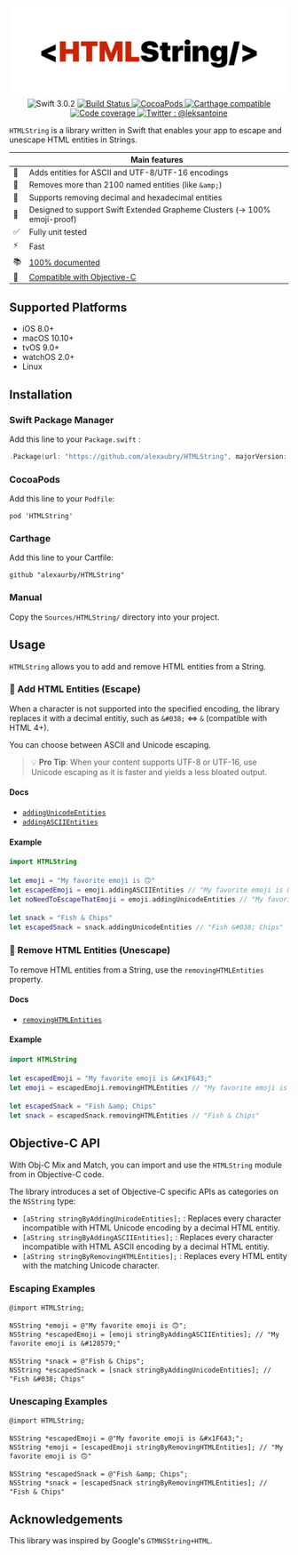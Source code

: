 <p align="center">
    <img src="https://github.com/alexaubry/HTMLString/raw/master/logo.png" alt="HTMLString" />
    <a>
        <img src="https://img.shields.io/badge/Swift-3.0.2-ee4f37.svg" alt="Swift 3.0.2" />
    </a>
    <a href="https://travis-ci.org/alexaubry/HTMLString">
        <img src="https://travis-ci.org/alexaubry/HTMLString.svg?branch=master" alt="Build Status" />
    </a>
    <a href="https://cocoapods.org/pods/HTMLString">
        <img src="https://img.shields.io/cocoapods/v/HTMLString.svg" alt="CocoaPods" />
    </a>
    <a href="https://github.com/Carthage/Carthage">
        <img src="https://img.shields.io/badge/Carthage-compatible-4BC51D.svg?style=flat" alt="Carthage compatible" />
    </a>
    <a href="https://codecov.io/gh/alexaubry/HTMLString">
        <img src="https://codecov.io/gh/alexaubry/HTMLString/branch/master/graph/badge.svg" alt="Code coverage" />
    </a>
    <a href="https://twitter.com/leksantoine">
        <img src="https://img.shields.io/badge/Twitter-%40leksantoine-6C7A89.svg" alt="Twitter : @leksantoine" />
    </a>
</p>

`HTMLString` is a library written in Swift that enables your app to escape and unescape HTML entities in Strings.

|         | Main features |
----------|----------------
&#128271; | Adds entities for ASCII and UTF-8/UTF-16 encodings
&#128221; | Removes more than 2100 named entities (like `&amp;`)
&#128290; | Supports removing decimal and hexadecimal entities
&#128035; | Designed to support Swift Extended Grapheme Clusters (&#8594; 100% emoji-proof)
&#009989; | Fully unit tested
&#009889; | Fast
&#128218; | [100% documented](https://alexaubry.github.io/HTMLString/)
&#129302; | [Compatible with Objective-C](https://github.com/alexaubry/HTMLString/tree/master/README.md#objective%2Dc-api)

## Supported Platforms

- iOS 8.0+
- macOS 10.10+
- tvOS 9.0+
- watchOS 2.0+
- Linux

## Installation

### Swift Package Manager

Add this line to your `Package.swift` :

~~~swift
.Package(url: "https://github.com/alexaubry/HTMLString", majorVersion: 3, minor: 0)
~~~

### CocoaPods

Add this line to your `Podfile`:

~~~
pod 'HTMLString'
~~~

### Carthage

Add this line to your Cartfile:

~~~
github "alexaurby/HTMLString"
~~~

### Manual

Copy the `Sources/HTMLString/` directory into your project.

## Usage

`HTMLString` allows you to add and remove HTML entities from a String.

### &#128271; Add HTML Entities (Escape)

When a character is not supported into the specified encoding, the library replaces it with a decimal entitiy, such as `&#038;` <=> `&` (compatible with HTML 4+). 

You can choose between ASCII and Unicode escaping. 

> &#128161; **Pro Tip**: When your content supports UTF-8 or UTF-16, use Unicode escaping as it is faster and yields a less bloated output.

#### Docs

- [`addingUnicodeEntities`](https://alexaubry.github.io/HTMLString/Extensions/String.html#/s:vE10HTMLStringSS22escapingForUnicodeHTMLSS)
- [`addingASCIIEntities`](https://alexaubry.github.io/HTMLString/Extensions/String.html#/s:vE10HTMLStringSS20escapingForASCIIHTMLSS)

#### Example

~~~swift
import HTMLString

let emoji = "My favorite emoji is 🙃"
let escapedEmoji = emoji.addingASCIIEntities // "My favorite emoji is &#128579;"
let noNeedToEscapeThatEmoji = emoji.addingUnicodeEntities // "My favorite emoji is 🙃"

let snack = "Fish & Chips"
let escapedSnack = snack.addingUnicodeEntities // "Fish &#038; Chips"
~~~

### &#128221; Remove HTML Entities (Unescape)

To remove HTML entities from a String, use the `removingHTMLEntities` property.

#### Docs

- [`removingHTMLEntities`](https://alexaubry.github.io/HTMLString/Extensions/String.html#/s:vE10HTMLStringSS18unescapingFromHTMLSS)

#### Example

~~~swift
import HTMLString

let escapedEmoji = "My favorite emoji is &#x1F643;"
let emoji = escapedEmoji.removingHTMLEntities // "My favorite emoji is 🙃"

let escapedSnack = "Fish &amp; Chips"
let snack = escapedSnack.removingHTMLEntities // "Fish & Chips"
~~~

## Objective-C API

With Obj-C Mix and Match, you can import and use the `HTMLString` module from in Objective-C code.

The library introduces a set of Objective-C specific APIs as categories on the `NSString` type:

- `[aString stringByAddingUnicodeEntities];` : Replaces every character incompatible with HTML Unicode encoding by a decimal HTML entitiy.
- `[aString stringByAddingASCIIEntities];` : Replaces every character incompatible with HTML ASCII encoding by a decimal HTML entitiy.
- `[aString stringByRemovingHTMLEntities];` : Replaces every HTML entity with the matching Unicode character.

### Escaping Examples

~~~objc
@import HTMLString;

NSString *emoji = @"My favorite emoji is 🙃";
NSString *escapedEmoji = [emoji stringByAddingASCIIEntities]; // "My favorite emoji is &#128579;"

NSString *snack = @"Fish & Chips";
NSString *escapedSnack = [snack stringByAddingUnicodeEntities]; // "Fish &#038; Chips"
~~~

### Unescaping Examples

~~~objc
@import HTMLString;

NSString *escapedEmoji = @"My favorite emoji is &#x1F643;";
NSString *emoji = [escapedEmoji stringByRemovingHTMLEntities]; // "My favorite emoji is 🙃"

NSString *escapedSnack = @"Fish &amp; Chips";
NSString *snack = [escapedSnack stringByRemovingHTMLEntities]; // "Fish & Chips"
~~~

## Acknowledgements

This library was inspired by Google's `GTMNSString+HTML`.

